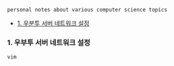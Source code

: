 `personal notes about various computer science topics`


- [1. 우분투 서버 네트워크 설정](#1-우분투-서버-네트워크-설정)


### 1. 우부투 서버 네트워크 설정


```sh
vim 

```



